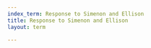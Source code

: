 ```yaml
---
index_term: Response to Simenon and Ellison
title: Response to Simenon and Ellison
layout: term

---
```

